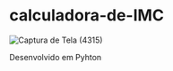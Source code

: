 # calculadora-de-IMC
![Captura de Tela (4315)](https://github.com/hanani-bittencourt/calculadora-de-IMC/assets/101275346/2e65a714-2f6e-46c8-bb76-00a2c778ced2)

Desenvolvido em Pyhton
